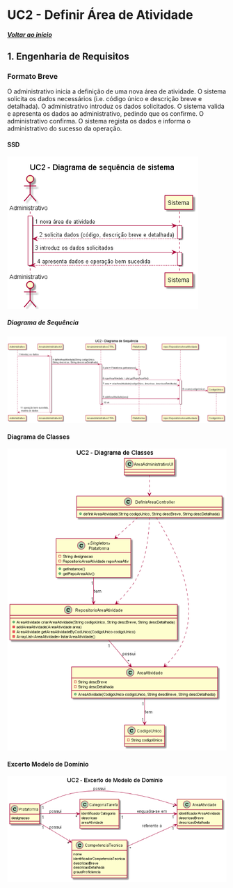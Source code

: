 # UC2 - Definir Área de Atividade

##### [Voltar ao início](https://github.com/pedro-miguez/upskill_java1_labprg_grupo3/blob/main/README.md)

## 1. Engenharia de Requisitos

### Formato Breve

O administrativo inicia a definição de uma nova área de atividade. O sistema solicita os dados
necessários (i.e. código único e descrição breve e detalhada). O administrativo introduz os
dados solicitados. O sistema valida e apresenta os dados ao administrativo, pedindo que os
confirme. O administrativo confirma. O sistema regista os dados e informa o administrativo
do sucesso da operação.

#### SSD

![UC2_SSD.png](UC2_SSD.png)

##### Diagrama de Sequência

![UC2_SD.png](UC2_SD.png)

#### Diagrama de Classes

![UC2_DC.png](UC2_DC.png)

#### Excerto Modelo de Domínio

![UC2_ModeloDominio.png](UC2_ModeloDominio.png)

